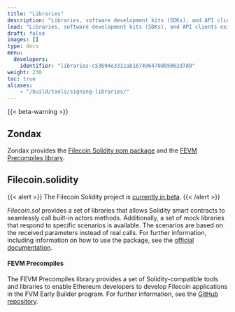 ```yaml
---
title: "Libraries"
description: "Libraries, software development kits (SDKs), and API clients exist to speed up the development of software on top of the Filecoin network. These assets provide a set of tools and resources that are tailored to Filecoin development, making it easier for developers to create high-quality applications quickly and efficiently."
lead: "Libraries, software development kits (SDKs), and API clients exist to speed up the development of software on top of the Filecoin network. These assets provide a set of tools and resources that are tailored to Filecoin development, making it easier for developers to create high-quality applications quickly and efficiently. The following libraries are currently available "
draft: false
images: []
type: docs
menu:
  developers:
    identifier: "libraries-c53694e3311ab167496470d05062d7d9"
weight: 230
toc: true
aliases:
    - "/build/tools/signing-libraries/"
---
```


{{< beta-warning >}}

## Zondax 

Zondax provides the [Filecoin Solidity npm package](#filecoin-solidity) and the [FEVM Precompiles library](#fevm-precompiles).

## Filecoin.solidity

{{< alert >}}
The Filecoin Solidity project is [currently in beta](https://docs.zondax.ch/fevm/filecoin-solidity#disclaimer-%EF%B8%8F%EF%B8%8F).
{{< /alert >}}

_Filecoin.sol_ provides a set of libraries that allows Solidity smart contracts to seamlessly call built-in actors methods. Additionally, a set of mock libraries that respond to specific scenarios is available. The scenarios are based on the received parameters instead of real calls. For further information, including information on how to use the package, see the [official documentation](https://docs.zondax.ch/fevm/filecoin-solidity/).

#### FEVM Precompiles

The FEVM Precompiles library provides a set of Solidity-compatible tools and libraries to enable Ethereum developers to develop Filecoin applications in the FVM Early Builder program. For further information, see the [GitHub repository](https://github.com/Zondax/fevm-solidity-precompiles/tree/main/docs/fevm-solidity-precompiles).
